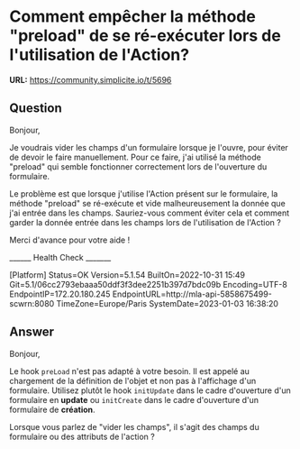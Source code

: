 # Comment empêcher la méthode "preload" de se ré-exécuter lors de l'utilisation de l'Action?

**URL:** https://community.simplicite.io/t/5696

## Question
Bonjour,

Je voudrais vider les champs d'un formulaire lorsque je l'ouvre, pour éviter de devoir le faire manuellement. Pour ce faire, j'ai utilisé la méthode "preload" qui semble fonctionner correctement lors de l'ouverture du formulaire.

Le problème est que lorsque j'utilise l'Action présent sur le formulaire, la méthode "preload" se ré-exécute et vide malheureusement la donnée que j'ai entrée dans les champs. Sauriez-vous comment éviter cela et comment garder la donnée entrée dans les champs lors de l'utilisation de l'Action ?

Merci d'avance pour votre aide !

______ Health Check _______

[Platform]
Status=OK
Version=5.1.54
BuiltOn=2022-10-31 15:49
Git=5.1/06cc2793ebaaa50ddf3f3dee2251b397d7bdc09b
Encoding=UTF-8
EndpointIP=172.20.180.245
EndpointURL=http://mla-api-5858675499-scwrn:8080
TimeZone=Europe/Paris
SystemDate=2023-01-03 16:38:20

## Answer
Bonjour, 

Le hook `preLoad` n'est pas adapté à votre besoin. Il est appelé au chargement de la définition de l'objet et non pas à l'affichage d'un formulaire. 
Utilisez plutôt le hook `initUpdate` dans le cadre d'ouverture d'un formulaire en **update** ou `initCreate` dans le cadre d'ouverture d'un formulaire de **création**.

Lorsque vous parlez de "vider les champs", il s'agit des champs du formulaire ou des attributs de l'action ?
